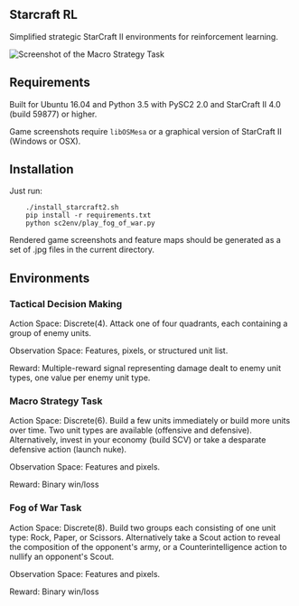 ## Starcraft RL

Simplified strategic StarCraft II environments for reinforcement learning.

![Screenshot of the Macro Strategy Task](https://github.com/lwneal/starcraft-rl/raw/master/screenshot_macro_strategy_task.jpg)

## Requirements

Built for Ubuntu 16.04 and Python 3.5 with PySC2 2.0 and StarCraft II 4.0 (build 59877) or higher.

Game screenshots require `libOSMesa` or a graphical version of StarCraft II (Windows or OSX).

## Installation

Just run:

````
    ./install_starcraft2.sh
    pip install -r requirements.txt
    python sc2env/play_fog_of_war.py
````

Rendered game screenshots and feature maps should be generated as a set of .jpg files in the current directory.

## Environments

### Tactical Decision Making

Action Space: Discrete(4). Attack one of four quadrants, each containing a group of enemy units.

Observation Space: Features, pixels, or structured unit list.

Reward: Multiple-reward signal representing damage dealt to enemy unit types, one value per enemy unit type.

### Macro Strategy Task

Action Space: Discrete(6). Build a few units immediately or build more units over time. Two unit types are available (offensive and defensive).
Alternatively, invest in your economy (build SCV) or take a desparate defensive action (launch nuke).

Observation Space: Features and pixels.

Reward: Binary win/loss


### Fog of War Task

Action Space: Discrete(8). Build two groups each consisting of one unit type: Rock, Paper, or Scissors.
Alternatively take a Scout action to reveal the composition of the opponent's army, or a Counterintelligence action to nullify an opponent's Scout.

Observation Space: Features and pixels.

Reward: Binary win/loss
